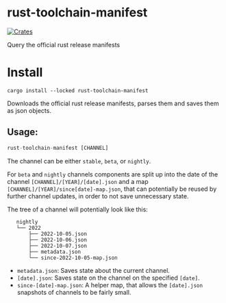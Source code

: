 # rust-toolchain-manifest
[![Crates](https://img.shields.io/crates/v/rust-toolchain-manifest?style=flat-square)](https://crates.io/crates/rust-toolchain-manifest)

Query the official rust release manifests

# Install
```
cargo install --locked rust-toolchain-manifest
```

<!-- cargo-rdme start -->

Downloads the official rust release manifests,
parses them and saves them as json objects.

## Usage:
```rust
rust-toolchain-manifest [CHANNEL]
```
The channel can be either `stable`, `beta`, or `nightly`.

For `beta` and `nightly` channels components are split up into the
date of the channel `[CHANNEL]/[YEAR]/[date].json`
and a map `[CHANNEL]/[YEAR]/since[date]-map.json`,
that can potentially be reused by further channel updates,
in order to not save unnecessary state.

The tree of a channel will potentially look like this:
```text
   nightly
   └── 2022
       ├── 2022-10-05.json
       ├── 2022-10-06.json
       ├── 2022-10-07.json
       ├── metadata.json
       └── since-2022-10-05-map.json
```

- `metadata.json`:
Saves state about the current channel.
- `[date].json`:
Saves state on the channel on the specified `[date]`.
- `since-[date]-map.json`:
A helper map, that allows the `[date].json` snapshots of channels to be fairly small.

<!-- cargo-rdme end -->
